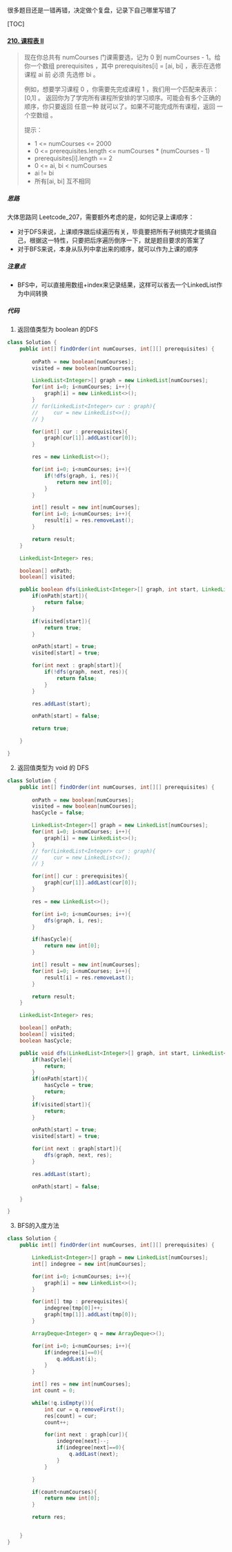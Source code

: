 很多题目还是一错再错，决定做个复盘，记录下自己哪里写错了



[TOC]

#### [210. 课程表 II](https://leetcode-cn.com/problems/course-schedule-ii/)

> 现在你总共有 numCourses 门课需要选，记为 0 到 numCourses - 1。给你一个数组 prerequisites ，其中 prerequisites[i] = [ai, bi] ，表示在选修课程 ai 前 必须 先选修 bi 。
>
> 例如，想要学习课程 0 ，你需要先完成课程 1 ，我们用一个匹配来表示：[0,1] 。
> 返回你为了学完所有课程所安排的学习顺序。可能会有多个正确的顺序，你只要返回 任意一种 就可以了。如果不可能完成所有课程，返回 一个空数组 。
>
> 提示：
>
> - 1 <= numCourses <= 2000
> - 0 <= prerequisites.length <= numCourses * (numCourses - 1)
> - prerequisites[i].length == 2
> - 0 <= ai, bi < numCourses
> - ai != bi
> - 所有[ai, bi] 互不相同



##### 思路

大体思路同 Leetcode_207，需要额外考虑的是，如何记录上课顺序：

- 对于DFS来说，上课顺序跟后续遍历有关，毕竟要把所有子树搞完才能搞自己，根据这一特性，只要把后序遍历倒序一下，就是题目要求的答案了
- 对于BFS来说，本身从队列中拿出来的顺序，就可以作为上课的顺序



##### 注意点

- BFS中，可以直接用数组+index来记录结果，这样可以省去一个LinkedList作为中间转换




##### 代码

1. 返回值类型为 boolean 的DFS

```java
class Solution {
    public int[] findOrder(int numCourses, int[][] prerequisites) {
        
        onPath = new boolean[numCourses];
        visited = new boolean[numCourses];

        LinkedList<Integer>[] graph = new LinkedList[numCourses];
        for(int i=0; i<numCourses; i++){
            graph[i] = new LinkedList<>();
        }
        // for(LinkedList<Integer> cur : graph){
        //     cur = new LinkedList<>();
        // }

        for(int[] cur : prerequisites){
            graph[cur[1]].addLast(cur[0]);
        }

        res = new LinkedList<>();

        for(int i=0; i<numCourses; i++){
            if(!dfs(graph, i, res)){
                return new int[0];
            }
        }

        int[] result = new int[numCourses];
        for(int i=0; i<numCourses; i++){
            result[i] = res.removeLast();
        } 

        return result;
    }

    LinkedList<Integer> res;

    boolean[] onPath;
    boolean[] visited;

    public boolean dfs(LinkedList<Integer>[] graph, int start, LinkedList<Integer> res){
        if(onPath[start]){
            return false;
        }

        if(visited[start]){
            return true;
        }

        onPath[start] = true;
        visited[start] = true;

        for(int next : graph[start]){
            if(!dfs(graph, next, res)){
                return false;
            }
        }

        res.addLast(start);

        onPath[start] = false;

        return true;

    }

}
```

2. 返回值类型为 void 的 DFS

```java
class Solution {
    public int[] findOrder(int numCourses, int[][] prerequisites) {
        
        onPath = new boolean[numCourses];
        visited = new boolean[numCourses];
        hasCycle = false;

        LinkedList<Integer>[] graph = new LinkedList[numCourses];
        for(int i=0; i<numCourses; i++){
            graph[i] = new LinkedList<>();
        }
        // for(LinkedList<Integer> cur : graph){
        //     cur = new LinkedList<>();
        // }

        for(int[] cur : prerequisites){
            graph[cur[1]].addLast(cur[0]);
        }

        res = new LinkedList<>();

        for(int i=0; i<numCourses; i++){
            dfs(graph, i, res);
        }

        if(hasCycle){
            return new int[0];
        }

        int[] result = new int[numCourses];
        for(int i=0; i<numCourses; i++){
            result[i] = res.removeLast();
        } 

        return result;
    }

    LinkedList<Integer> res;

    boolean[] onPath;
    boolean[] visited;
    boolean hasCycle;

    public void dfs(LinkedList<Integer>[] graph, int start, LinkedList<Integer> res){
        if(hasCycle){
            return;
        }
        if(onPath[start]){
            hasCycle = true;
            return;
        }
        if(visited[start]){
            return;
        }

        onPath[start] = true;
        visited[start] = true;

        for(int next : graph[start]){
            dfs(graph, next, res);
        }

        res.addLast(start);

        onPath[start] = false;

    }

}
```

3. BFS的入度方法

```java
class Solution {
    public int[] findOrder(int numCourses, int[][] prerequisites) {

        LinkedList<Integer>[] graph = new LinkedList[numCourses];
        int[] indegree = new int[numCourses];

        for(int i=0; i<numCourses; i++){
            graph[i] = new LinkedList<>();
        }

        for(int[] tmp : prerequisites){
            indegree[tmp[0]]++;
            graph[tmp[1]].addLast(tmp[0]);
        }

        ArrayDeque<Integer> q = new ArrayDeque<>();

        for(int i=0; i<numCourses; i++){
            if(indegree[i]==0){
                q.addLast(i);
            }
        }

        int[] res = new int[numCourses];
        int count = 0;

        while(!q.isEmpty()){
            int cur = q.removeFirst();
            res[count] = cur;
            count++;

            for(int next : graph[cur]){
                indegree[next]--;
                if(indegree[next]==0){
                    q.addLast(next);
                }
            }

        }

        if(count<numCourses){
            return new int[0]; 
        }

        return res;


    }
}
```

